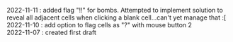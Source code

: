 
2022-11-11 : added flag "!!" for bombs. Attempted to implement solution to reveal all adjacent cells when clicking a blank cell...can't yet manage that :[<br/>
2022-11-10 : add option to flag cells as "?" with mouse button 2<br/>
2022-11-07 : created first draft<br/>
